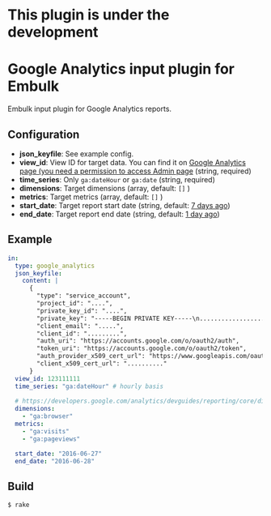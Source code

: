 # This plugin is under the development


# Google Analytics input plugin for Embulk

Embulk input plugin for Google Analytics reports.

## Configuration

- **json_keyfile**: See example config.
- **view_id**: View ID for target data. You can find it on [Google Analytics page (you need a permission to access Admin page](https://lucidpress.zendesk.com/hc/en-us/articles/207335356-Find-your-Google-Analytics-Tracking-ID-View-ID) (string, required)
- **time_series**: Only `ga:dateHour` or `ga:date` (string, required)
- **dimensions**: Target dimensions (array, default: `[]` )
- **metrics**: Target metrics (array, default: `[]` )
- **start_date**: Target report start date (string, default: [7 days ago](https://developers.google.com/analytics/devguides/reporting/core/v4/rest/v4/reports/batchGet#reportrequest))
- **end_date**: Target report end date (string, default: [1 day ago](https://developers.google.com/analytics/devguides/reporting/core/v4/rest/v4/reports/batchGet#reportrequest))

## Example

```yaml
in:
  type: google_analytics
  json_keyfile:
    content: |
      {
        "type": "service_account",
        "project_id": "....",
        "private_key_id": "....",
        "private_key": "-----BEGIN PRIVATE KEY-----\n..........................\n-----END PRIVATE KEY-----\n",
        "client_email": ".....",
        "client_id": ".........",
        "auth_uri": "https://accounts.google.com/o/oauth2/auth",
        "token_uri": "https://accounts.google.com/o/oauth2/token",
        "auth_provider_x509_cert_url": "https://www.googleapis.com/oauth2/v1/certs",
        "client_x509_cert_url": ".........."
      }
  view_id: 123111111
  time_series: "ga:dateHour" # hourly basis
 
  # https://developers.google.com/analytics/devguides/reporting/core/dimsmets
  dimensions:
    - "ga:browser"
  metrics:
    - "ga:visits"
    - "ga:pageviews"

  start_date: "2016-06-27"
  end_date: "2016-06-28"
```


## Build

```
$ rake
```
